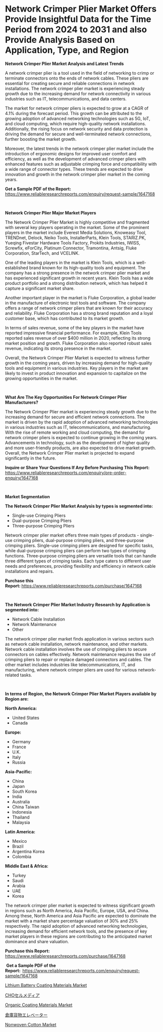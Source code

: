 <p><h1>Network Crimper Plier Market Offers Provide Insightful Data for the Time Period from 2024 to 2031 and also Provide Analysis Based on Application, Type, and Region</h1></p><p><strong>Network Crimper Plier Market Analysis and Latest Trends</strong></p>
<p><p>A network crimper plier is a tool used in the field of networking to crimp or terminate connectors onto the ends of network cables. These pliers are essential for creating secure and reliable connections in network installations. The network crimper plier market is experiencing steady growth due to the increasing demand for network connectivity in various industries such as IT, telecommunications, and data centers.</p><p>The market for network crimper pliers is expected to grow at a CAGR of 4.1% during the forecast period. This growth can be attributed to the growing adoption of advanced networking technologies such as 5G, IoT, and cloud computing, which require high-quality network installations. Additionally, the rising focus on network security and data protection is driving the demand for secure and well-terminated network connections, further boosting the market growth.</p><p>Moreover, the latest trends in the network crimper plier market include the introduction of ergonomic designs for improved user comfort and efficiency, as well as the development of advanced crimper pliers with enhanced features such as adjustable crimping force and compatibility with a wide range of connector types. These trends are expected to drive innovation and growth in the network crimper plier market in the coming years.</p></p>
<p><strong>Get a Sample PDF of the Report:&nbsp;</strong> <a href="https://www.reliableresearchreports.com/enquiry/request-sample/1647168">https://www.reliableresearchreports.com/enquiry/request-sample/1647168</a></p>
<p>&nbsp;</p>
<p><strong>Network Crimper Plier Major Market Players</strong></p>
<p><p>The Network Crimper Plier Market is highly competitive and fragmented with several key players operating in the market. Some of the prominent players in the market include Everest Media Solutions, Knoweasy Tool, TRENDnet, Delock, Neiko Tools, InstallerParts, Klein Tools, STARIZ.PK, Yueqing Fivestar Hardware Tools Factory, Prokits Industries, IWISS, Screwfix, eForCity, Platinum Connector, Tramontina, Antsig, Fluke Corporation, StarTech, and VCELINK.</p><p>One of the leading players in the market is Klein Tools, which is a well-established brand known for its high-quality tools and equipment. The company has a strong presence in the network crimper plier market and has experienced significant growth in recent years. Klein Tools has a wide product portfolio and a strong distribution network, which has helped it capture a significant market share.</p><p>Another important player in the market is Fluke Corporation, a global leader in the manufacture of electronic test tools and software. The company offers a range of network crimper pliers that are known for their accuracy and reliability. Fluke Corporation has a strong brand reputation and a loyal customer base, which has contributed to its market growth.</p><p>In terms of sales revenue, some of the key players in the market have reported impressive financial performance. For example, Klein Tools reported sales revenue of over $400 million in 2020, reflecting its strong market position and growth. Fluke Corporation also reported robust sales revenue, indicating its strong presence in the market.</p><p>Overall, the Network Crimper Plier Market is expected to witness further growth in the coming years, driven by increasing demand for high-quality tools and equipment in various industries. Key players in the market are likely to invest in product innovation and expansion to capitalize on the growing opportunities in the market.</p></p>
<p>&nbsp;</p>
<p><strong>What Are The Key Opportunities For Network Crimper Plier Manufacturers?</strong></p>
<p><p>The Network Crimper Plier market is experiencing steady growth due to the increasing demand for secure and efficient network connections. The market is driven by the rapid adoption of advanced networking technologies in various industries such as IT, telecommunications, and manufacturing. With the rise of remote working and cloud computing, the demand for network crimper pliers is expected to continue growing in the coming years. Advancements in technology, such as the development of higher quality and more user-friendly products, are also expected to drive market growth. Overall, the Network Crimper Plier market is projected to expand significantly in the future.</p></p>
<p><strong>Inquire or Share Your Questions If Any Before Purchasing This Report:</strong> <a href="https://www.reliableresearchreports.com/enquiry/pre-order-enquiry/1647168">https://www.reliableresearchreports.com/enquiry/pre-order-enquiry/1647168</a></p>
<p>&nbsp;</p>
<p><strong>Market Segmentation</strong></p>
<p><strong>The Network Crimper Plier Market Analysis by types is segmented into:</strong></p>
<p><ul><li>Single-use Crimping Pliers</li><li>Dual-purpose Crimping Pliers</li><li>Three-purpose Crimping Pliers</li></ul></p>
<p><p>Network crimper plier market offers three main types of products - single-use crimping pliers, dual-purpose crimping pliers, and three-purpose crimping pliers. Single-use crimping pliers are designed for specific tasks, while dual-purpose crimping pliers can perform two types of crimping functions. Three-purpose crimping pliers are versatile tools that can handle three different types of crimping tasks. Each type caters to different user needs and preferences, providing flexibility and efficiency in network cable installations and repairs.</p></p>
<p><strong>Purchase this Report:&nbsp;</strong><a href="https://www.reliableresearchreports.com/purchase/1647168">https://www.reliableresearchreports.com/purchase/1647168</a></p>
<p>&nbsp;</p>
<p><strong>The Network Crimper Plier Market Industry Research by Application is segmented into:</strong></p>
<p><ul><li>Network Cable Installation</li><li>Network Maintenance</li><li>Other</li></ul></p>
<p><p>The network crimper plier market finds application in various sectors such as network cable installation, network maintenance, and other markets. Network cable installation involves the use of crimping pliers to secure connectors on cables effectively. Network maintenance requires the use of crimping pliers to repair or replace damaged connectors and cables. The other market includes industries like telecommunications, IT, and manufacturing, where network crimper pliers are used for various network-related tasks.</p></p>
<p>&nbsp;</p>
<p><strong>In terms of Region, the Network Crimper Plier Market Players available by Region are:</strong></p>
<p>
    <p> <strong> North America: </strong>
        <ul>
            <li>United States</li>
            <li>Canada</li>
        </ul>
        </p> 
    <p> <strong> Europe: </strong>
        <ul>
            <li>Germany</li>
            <li>France</li>
            <li>U.K.</li>
            <li>Italy</li>
            <li>Russia</li>
        </ul>
        </p> 
    <p> <strong> Asia-Pacific: </strong>
        <ul>
            <li>China</li>
            <li>Japan</li>
            <li>South Korea</li>
            <li>India</li>
            <li>Australia</li>
            <li>China Taiwan</li>
            <li>Indonesia</li>
            <li>Thailand</li>
            <li>Malaysia</li>
        </ul>
        </p> 
    <p> <strong> Latin America: </strong>
        <ul>
            <li>Mexico</li>
            <li>Brazil</li>
            <li>Argentina Korea</li>
            <li>Colombia</li>
        </ul>
        </p> 
    <p> <strong> Middle East & Africa: </strong>
        <ul>
            <li>Turkey</li>
            <li>Saudi</li>
            <li>Arabia</li>
            <li>UAE</li>
            <li>Korea</li>
        </ul>
    </p>
    </p>
<p><p>The network crimper plier market is expected to witness significant growth in regions such as North America, Asia Pacific, Europe, USA, and China. Among these, North America and Asia Pacific are expected to dominate the market with a market share percentage valuation of 30% and 25% respectively. The rapid adoption of advanced networking technologies, increasing demand for efficient network tools, and the presence of key market players in these regions are contributing to the anticipated market dominance and share valuation.</p></p>
<p><strong>Purchase this Report: </strong><a href="https://www.reliableresearchreports.com/purchase/1647168">https://www.reliableresearchreports.com/purchase/1647168</a></p>
<p>&nbsp;<strong>Get a Sample PDF of the Report:&nbsp;&nbsp;</strong><a href="https://www.reliableresearchreports.com/enquiry/request-sample/1647168">https://www.reliableresearchreports.com/enquiry/request-sample/1647168</a></p>
<p><strong></strong></p>
<p><p><a href="https://cedar-agate-3da.notion.site/Lithium-Battery-Coating-Materials-Market-Insights-Market-Players-and-Forecast-Till-2031-f8aa25f2094d4ebaab90bd483123deb3">Lithium Battery Coating Materials Market</a></p><p><a href="https://medium.com/@fouzimed18/cho%E3%82%BB%E3%83%AB%E3%83%A1%E3%83%87%E3%82%A3%E3%82%A2%E5%B8%82%E5%A0%B4%E3%81%AE%E3%83%A1%E3%83%88%E3%83%AA%E3%82%AF%E3%82%B9%E3%81%AE%E8%A7%A3%E8%AA%AD-%E5%B8%82%E5%A0%B4%E3%82%B7%E3%82%A7%E3%82%A2-%E3%83%88%E3%83%AC%E3%83%B3%E3%83%89-%E6%88%90%E9%95%B7%E3%83%91%E3%82%BF%E3%83%BC%E3%83%B3-3aaca3971f2f">CHOセルメディア</a></p><p><a href="https://circular-yam-9b9.notion.site/Organic-Coating-Materials-Market-Size-Reflecting-a-Forecast-Till-2031-Market-By-Type-By-Applicatio-e4da2c0fdfb04bf3a21ac03b2e515216">Organic Coating Materials Market</a></p><p><a href="https://medium.com/@fouzimed18/%E5%80%89%E5%BA%AB%E8%B2%A8%E7%89%A9%E7%94%A8%E3%82%A8%E3%83%AC%E3%83%99%E3%83%BC%E3%82%BF%E3%83%BC%E3%81%AE%E5%B8%82%E5%A0%B4%E3%82%B7%E3%82%A7%E3%82%A2%E3%81%AE%E9%80%B2%E5%8C%96%E3%81%A8%E5%B8%82%E5%A0%B4%E6%88%90%E9%95%B7%E3%81%AE%E3%83%88%E3%83%AC%E3%83%B3%E3%83%89-2024%E5%B9%B4-2031%E5%B9%B4-4b3305f6ebc2">倉庫貨物エレベーター</a></p><p><a href="https://view.publitas.com/reportprime-1/nonwoven-cotton-market-challenges-opportunities-and-growth-drivers-and-major-market-players-forecasted-for-period-from-2024-2031/">Nonwoven Cotton Market</a></p></p>